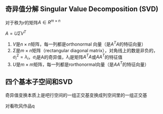 ## 奇异值分解 Singular Value Decomposition (SVD)

对于秩为$r$的矩阵$A \in R^{m\times n}$

$A = U \Sigma V^T$

1. $V$是$n\times n$矩阵，每一列都是orthonormal 向量（是$A^TA$的特征向量）
2. $\Sigma$是$m\times n$矩阵（rectangular diagonal matrix），对角线上的数是非负的，$\sigma_{i}^2=\lambda_{i}$，$\sigma_{i}$是A的奇异值，$\lambda_{i}$是矩阵$A^TA$或$A A^T$的特征值
3. $U$是$m\times m$矩阵，每一列都是rorthonormal向量（是$AA^T$的特征向量）

## 四个基本子空间和SVD

奇异值变换本质上是吧行空间的一组正交基变换成列空间里的一组正交基

对看吹风作品q